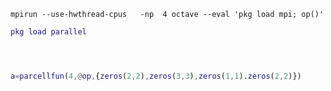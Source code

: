 ```shell
mpirun --use-hwthread-cpus   -np  4 octave --eval 'pkg load mpi; op()'
```

```matlab
pkg load parallel




a=parcellfun(4,@op,{zeros(2,2),zeros(3,3),zeros(1,1).zeros(2,2)})

```


